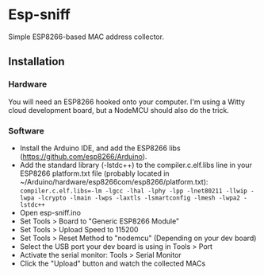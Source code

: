 Esp-sniff
=========

Simple ESP8266-based MAC address collector.

Installation
------------

### Hardware

You will need an ESP8266 hooked onto your computer.
I'm using a Witty cloud development board, but a NodeMCU should also do the trick.


### Software

- Install the Arduino IDE, and add the ESP8266 libs (https://github.com/esp8266/Arduino).
- Add the standard library (-lstdc++) to the compiler.c.elf.libs line in your ESP8266 platform.txt file (probably located in ~/Arduino/hardware/esp8266com/esp8266/platform.txt): ```compiler.c.elf.libs=-lm -lgcc -lhal -lphy -lpp -lnet80211 -llwip -lwpa -lcrypto -lmain -lwps -laxtls -lsmartconfig -lmesh -lwpa2 -lstdc++```
- Open esp-sniff.ino
- Set Tools > Board to "Generic ESP8266 Module"
- Set Tools > Upload Speed to 115200
- Set Tools > Reset Method to "nodemcu" (Depending on your dev board)
- Select the USB port your dev board is using in Tools > Port
- Activate the serial monitor: Tools > Serial Monitor
- Click the "Upload" button and watch the collected MACs
